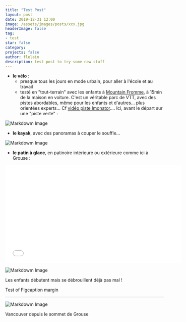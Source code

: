 ```yaml
---
title: "Test Post"
layout: post
date: 2019-12-31 12:00
image: /assets/images/posts/xxx.jpg
headerImage: false
tag:
- test
star: false
category: 
projects: false
author: flelain
description: test post to try some new stuff
---
```



- **le vélo** :
    - presque tous les jours en mode urbain, pour aller à l'école et au travail
    - testé en "tout-terrain" avec les enfants à <a href="https://www.trailforks.com/region/mount-fromme/">Mountain Fromme</a>, à 15min de la maison en voiture. C'est un véritable parc de VTT, avec des pistes abordables, même pour les enfants et d'autres... plus orientées experts... Cf <a href="https://www.youtube.com/watch?v=HG2D7qRermo">vidéo piste Imonator</a>.... Ici, avant le départ sur une "piste verte" :

![Markdowm Image](/assets/images/posts/VTT_Fromme.JPG)

- **le kayak**, avec des panoramas à couper le souffle...

![Markdowm Image](/assets/images/posts/kayak.JPG)

- **le patin à glace**, en patinoire intérieure ou extérieure comme ici à Grouse :

<iframe width="560" height="310" src="/assets/videos/IMG_7751.mp4" frameborder="0" allowfullscreen autoplay="false"></iframe>


![Markdowm Image](/assets/images/posts/skating.JPG)
<figcaption class="caption">Les enfants débutent mais se débrouillent déjà pas mal !</figcaption>

Test of Figcaption margin

---

![Markdowm Image](/assets/images/posts/vue_Grouse.JPG)
<figcaption class="caption">Vancouver depuis le sommet de Grouse</figcaption>
